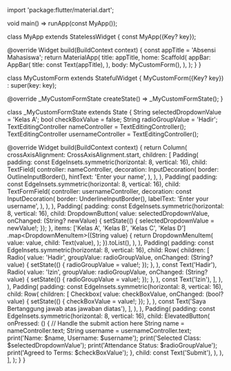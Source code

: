 import 'package:flutter/material.dart';

void main() => runApp(const MyApp());

class MyApp extends StatelessWidget {
  const MyApp({Key? key});

  @override
  Widget build(BuildContext context) {
    const appTitle = 'Absensi Mahasiswa';
    return MaterialApp(
      title: appTitle,
      home: Scaffold(
        appBar: AppBar(
          title: const Text(appTitle),
        ),
        body: MyCustomForm(),
      ),
    );
  }
}

class MyCustomForm extends StatefulWidget {
  MyCustomForm({Key? key}) : super(key: key);

  @override
  _MyCustomFormState createState() => _MyCustomFormState();
}

class _MyCustomFormState extends State<MyCustomForm> {
  String selectedDropdownValue = 'Kelas A';
  bool checkBoxValue = false;
  String radioGroupValue = 'Hadir';
  TextEditingController nameController = TextEditingController();
  TextEditingController usernameController = TextEditingController();

  @override
  Widget build(BuildContext context) {
    return Column(
      crossAxisAlignment: CrossAxisAlignment.start,
      children: <Widget>[
        Padding(
          padding: const EdgeInsets.symmetric(horizontal: 8, vertical: 16),
          child: TextField(
            controller: nameController,
            decoration: InputDecoration(
              border: OutlineInputBorder(),
              hintText: 'Enter your name',
            ),
          ),
        ),
        Padding(
          padding: const EdgeInsets.symmetric(horizontal: 8, vertical: 16),
          child: TextFormField(
            controller: usernameController,
            decoration: const InputDecoration(
              border: UnderlineInputBorder(),
              labelText: 'Enter your username',
            ),
          ),
        ),
        Padding(
          padding: const EdgeInsets.symmetric(horizontal: 8, vertical: 16),
          child: DropdownButton<String>(
            value: selectedDropdownValue,
            onChanged: (String? newValue) {
              setState(() {
                selectedDropdownValue = newValue!;
              });
            },
            items: <String>['Kelas A', 'Kelas B', 'Kelas C', 'Kelas D']
                .map<DropdownMenuItem<String>>((String value) {
              return DropdownMenuItem<String>(
                value: value,
                child: Text(value),
              );
            }).toList(),
          ),
        ),
        Padding(
          padding: const EdgeInsets.symmetric(horizontal: 8, vertical: 16),
          child: Row(
            children: <Widget>[
              Radio<String>(
                value: 'Hadir',
                groupValue: radioGroupValue,
                onChanged: (String? value) {
                  setState(() {
                    radioGroupValue = value!;
                  });
                },
              ),
              const Text('Hadir'),
              Radio<String>(
                value: 'Izin',
                groupValue: radioGroupValue,
                onChanged: (String? value) {
                  setState(() {
                    radioGroupValue = value!;
                  });
                },
              ),
              const Text('Izin'),
            ],
          ),
        ),
        Padding(
          padding: const EdgeInsets.symmetric(horizontal: 8, vertical: 16),
          child: Row(
            children: <Widget>[
              Checkbox(
                value: checkBoxValue,
                onChanged: (bool? value) {
                  setState(() {
                    checkBoxValue = value!;
                  });
                },
              ),
              const Text('Saya Bertanggung jawab atas jawaban diatas'),
            ],
          ),
        ),
        Padding(
          padding: const EdgeInsets.symmetric(horizontal: 8, vertical: 16),
          child: ElevatedButton(
            onPressed: () {
              // Handle the submit action here
              String name = nameController.text;
              String username = usernameController.text;
              print('Name: $name, Username: $username');
              print('Selected Class: $selectedDropdownValue');
              print('Attendance Status: $radioGroupValue');
              print('Agreed to Terms: $checkBoxValue');
            },
            child: const Text('Submit'),
          ),
        ),
      ],
    );
  }
}
